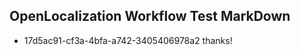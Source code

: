## OpenLocalization Workflow Test MarkDown
* 17d5ac91-cf3a-4bfa-a742-3405406978a2 thanks!

<!--HONumber=Aug16_HO1-->


